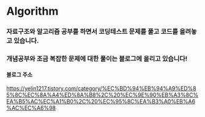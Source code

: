 # Algorithm
### 자료구조와 알고리즘 공부를 하면서 코딩테스트 문제를 풀고 코드를 올려놓고 있습니다.

### 개념공부와 조금 복잡한 문제에 대한 풀이는 블로그에 올리고 있습니다! <br>

#### 블로그 주소 <br>
https://yelin1217.tistory.com/category/%EC%BD%94%EB%94%A9%ED%85%8C%EC%8A%A4%ED%8A%B8%2C%20%EC%9E%90%EB%A3%8C%EA%B5%AC%EC%A1%B0%2C%20%EC%95%8C%EA%B3%A0%EB%A6%AC%EC%A6%98
